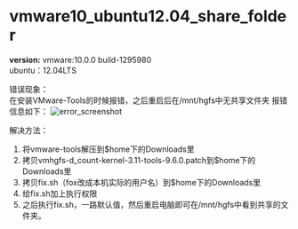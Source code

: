 vmware10_ubuntu12.04_share_folder
==================
**version:**
    vmware:10.0.0 build-1295980  
	ubuntu：12.04LTS

错误现象：	
在安装VMware-Tools的时候报错，之后重启后在/mnt/hgfs中无共享文件夹	
报错信息如下：
![error_screenshot]({{site.baseurl}}/screenshots/error.png)

解决方法：
1. 将vmware-tools解压到$home下的Downloads里
2. 拷贝vmhgfs-d_count-kernel-3.11-tools-9.6.0.patch到$home下的Downloads里
3. 拷贝fix.sh（fox改成本机实际的用户名）到$home下的Downloads里
4. 给fix.sh加上执行权限
5. 之后执行fix.sh，一路默认值，然后重启电脑即可在/mnt/hgfs中看到共享的文件夹。



